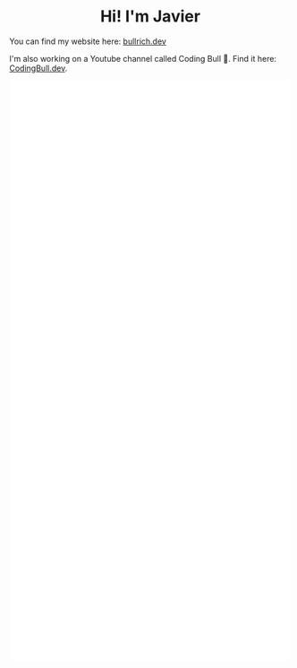 <h1 align="center">Hi! I'm Javier</h1>

You can find my website here: [bullrich.dev](https://bullrich.dev)

I'm also working on a Youtube channel called Coding Bull 🐄. Find it here: [CodingBull.dev](https://codingbull.dev).

<p align="center">
  <img src="/github-metrics.svg" alt="Metrics" width="500">
</p>
